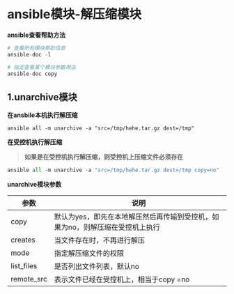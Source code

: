 # ansible模块-解压缩模块

**ansible查看帮助方法**

```python
# 查看所有模块帮助信息
ansible-doc -l   

# 指定查看某个模块参数用法
ansible-doc copy  
```



## 1.unarchive模块

**在ansbile本机执行解压缩**

```shell
ansible all -m unarchive -a "src=/tmp/hehe.tar.gz dest=/tmp"
```



**在受控机执行解压缩**

> **如果是在受控机执行解压缩，则受控机上压缩文件必须存在**

```python
ansible all -m unarchive -a "src=/tmp/hehe.tar.gz dest=/tmp copy=no"
```



**unarchive模块参数**

| 参数       | 说明                                                         |
| ---------- | ------------------------------------------------------------ |
| copy       | 默认为yes，即先在本地解压然后再传输到受控机，如果为no，则解压缩在受控机上执行 |
| creates    | 当文件存在时，不再进行解压                                   |
| mode       | 指定解压缩文件的权限                                         |
| list_files | 是否列出文件列表，默认no                                     |
| remote_src | 表示文件已经在受控机上，相当于copy =no                       |

